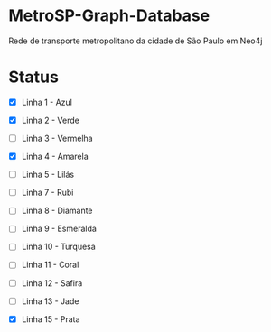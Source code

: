 # MetroSP-Graph-Database
Rede de transporte metropolitano da cidade de São Paulo em Neo4j

# Status
- [x] Linha 1 - Azul
- [x] Linha 2 - Verde
- [ ] Linha 3 - Vermelha
- [x] Linha 4 - Amarela
- [ ] Linha 5 - Lilás
- [ ] Linha 7 - Rubi
- [ ] Linha 8 - Diamante
- [ ] Linha 9 - Esmeralda
- [ ] Linha 10 - Turquesa
- [ ] Linha 11 - Coral
- [ ] Linha 12 - Safira
- [ ] Linha 13 - Jade
- [x] Linha 15 - Prata

